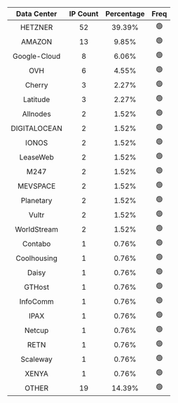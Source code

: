 | Data Center | IP Count | Percentage | Freq |
|:------------:|:--------:|:-----------:|:-----:|
| HETZNER | 52 | 39.39% | 🟢 |
| AMAZON | 13 | 9.85% | 🟢 |
| Google-Cloud | 8 | 6.06% | 🟢 |
| OVH | 6 | 4.55% | 🟢 |
| Cherry | 3 | 2.27% | 🟢 |
| Latitude | 3 | 2.27% | 🟢 |
| Allnodes | 2 | 1.52% | 🟢 |
| DIGITALOCEAN | 2 | 1.52% | 🟢 |
| IONOS | 2 | 1.52% | 🟢 |
| LeaseWeb | 2 | 1.52% | 🟢 |
| M247 | 2 | 1.52% | 🟢 |
| MEVSPACE | 2 | 1.52% | 🟢 |
| Planetary | 2 | 1.52% | 🟢 |
| Vultr | 2 | 1.52% | 🟢 |
| WorldStream | 2 | 1.52% | 🟢 |
| Contabo | 1 | 0.76% | 🟢 |
| Coolhousing | 1 | 0.76% | 🟢 |
| Daisy | 1 | 0.76% | 🟢 |
| GTHost | 1 | 0.76% | 🟢 |
| InfoComm | 1 | 0.76% | 🟢 |
| IPAX | 1 | 0.76% | 🟢 |
| Netcup | 1 | 0.76% | 🟢 |
| RETN | 1 | 0.76% | 🟢 |
| Scaleway | 1 | 0.76% | 🟢 |
| XENYA | 1 | 0.76% | 🟢 |
| OTHER | 19 | 14.39% | 🟢 |